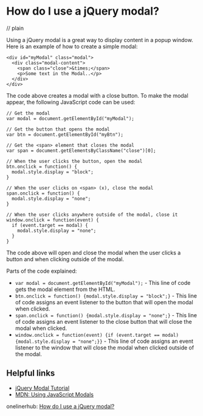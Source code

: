 # How do I use a jQuery modal?
// plain

Using a jQuery modal is a great way to display content in a popup window. Here is an example of how to create a simple modal:

```
<div id="myModal" class="modal">
  <div class="modal-content">
    <span class="close">&times;</span>
    <p>Some text in the Modal..</p>
  </div>
</div>
```

The code above creates a modal with a close button. To make the modal appear, the following JavaScript code can be used:

```
// Get the modal
var modal = document.getElementById("myModal");

// Get the button that opens the modal
var btn = document.getElementById("myBtn");

// Get the <span> element that closes the modal
var span = document.getElementsByClassName("close")[0];

// When the user clicks the button, open the modal
btn.onclick = function() {
  modal.style.display = "block";
}

// When the user clicks on <span> (x), close the modal
span.onclick = function() {
  modal.style.display = "none";
}

// When the user clicks anywhere outside of the modal, close it
window.onclick = function(event) {
  if (event.target == modal) {
    modal.style.display = "none";
  }
}
```

The code above will open and close the modal when the user clicks a button and when clicking outside of the modal.

Parts of the code explained:
* `var modal = document.getElementById("myModal");` - This line of code gets the modal element from the HTML.
* `btn.onclick = function() {modal.style.display = "block";}` - This line of code assigns an event listener to the button that will open the modal when clicked.
* `span.onclick = function() {modal.style.display = "none";}` - This line of code assigns an event listener to the close button that will close the modal when clicked.
* `window.onclick = function(event) {if (event.target == modal) {modal.style.display = "none";}}` - This line of code assigns an event listener to the window that will close the modal when clicked outside of the modal.

## Helpful links
* [jQuery Modal Tutorial](https://www.w3schools.com/howto/howto_css_modals.asp)
* [MDN: Using JavaScript Modals](https://developer.mozilla.org/en-US/docs/Learn/JavaScript/Building_blocks/Show_and_hide#Using_JavaScript_modals)

onelinerhub: [How do I use a jQuery modal?](https://onelinerhub.com/jquery/how-do-i-use-a-jquery-modal)